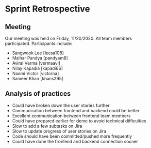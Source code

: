 # Sprint Retrospective

## Meeting
  Our meeting was held on Friday, 11/20/2020. All team members participated. Participants include:
  - Sangwook Lee [leesa108]
  - Malhar Pandya [pandyam8]
  - Aviral Verma [vermaavi]
  - Nilay Kapadia [kapadi66]
  - Naomi Victor [victorna]
  - Sameer Khan [khans295]

## Analysis of practices
 - Could have broken down the user stories further
 - Communication between frontend and backend could be better
 - Excellent communication between frontend team members
 - Could have prepared earlier for demo to avoid technical difficulties
 - Slow to add a few subtasks on Jira
 - Slow to update progress of user stories on Jira
 - Code should have been committed/pushed more frequently
 - Could have done the frontend and backend connection sooner
